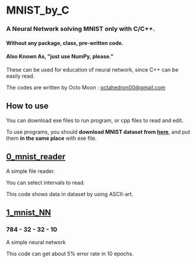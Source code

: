 # MNIST_by_C

### A Neural Network solving MNIST only with C/C++.

#### Without any package, class, pre-written code.

#### Also Known As, "just use NumPy, please."

These can be used for education of neural network, since C++ can be easily read.

The codes are written by Octo Moon : <octahedron00@gmail.com>

## How to use

You can download exe files to run program, or cpp files to read and edit.

To use programs, you should **download MNIST dataset from [here](http://yann.lecun.com/exdb/mnist/)**, and put them **in the same place** with exe file.

## [0_mnist_reader](0_mnist_reader/)

A simple file reader.

You can select intervals to read.

This code shows data in dataset by using ASCII-art.

## [1_mnist_NN](1_mnist_NN/)

### 784 - 32 - 32 - 10

A simple neural network

This code can get about 5% error rate in 10 epochs.

